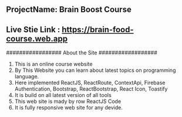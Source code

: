 ## ProjectName: Brain Boost Course
## Live Stie Link : https://brain-food-course.web.app
################# About the Site ##################
 1. This is an online course website
 2. By This Website you can learn about latest topics on  programming language.
 3. Here implemented ReactJS, ReactRoute, ContextApi, Firebase Authentication, Bootstrap, ReactBootstrap, React Icon, Toastify
 4. It is build on all latest version of all tools
 5. This web site is mady by row ReactJS Code
 6. It is fully responsive web site for any devide.
